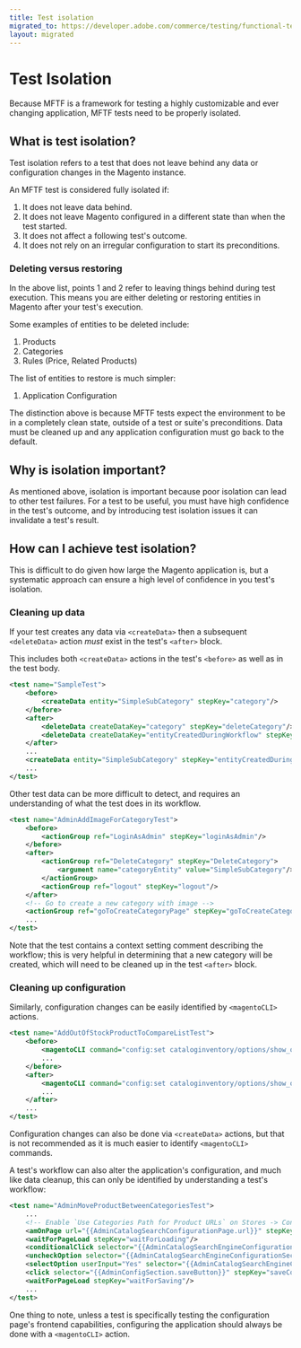 ```yaml
---
title: Test isolation
migrated_to: https://developer.adobe.com/commerce/testing/functional-testing-framework/test-writing/test-isolation/
layout: migrated
---
```


# Test Isolation

Because MFTF is a framework for testing a highly customizable and ever changing application, MFTF tests need to be properly isolated.

## What is test isolation?

Test isolation refers to a test that does not leave behind any data or configuration changes in the Magento instance.

An MFTF test is considered fully isolated if:

1. It does not leave data behind.
1. It does not leave Magento configured in a different state than when the test started.
1. It does not affect a following test's outcome.
1. It does not rely on an irregular configuration to start its preconditions.

### Deleting versus restoring

In the above list, points 1 and 2 refer to leaving things behind during test execution. This means you are either deleting or restoring entities in Magento after your test's execution.

Some examples of entities to be deleted include:

1. Products
2. Categories
3. Rules (Price, Related Products)

The list of entities to restore is much simpler:

1. Application Configuration

The distinction above is because MFTF tests expect the environment to be in a completely clean state, outside of a test or suite's preconditions. Data must be cleaned up and any application configuration must go back to the default.

## Why is isolation important?

As mentioned above, isolation is important because poor isolation can lead to other test failures. For a test to be useful, you must have high confidence in the test's outcome, and by introducing test isolation issues it can invalidate a test's result.

## How can I achieve test isolation?

This is difficult to do given how large the Magento application is, but a systematic approach can ensure a high level of confidence in you test's isolation.

### Cleaning up data

If your test creates any data via `<createData>` then a subsequent `<deleteData>` action *must* exist in the test's `<after>` block.

This includes both `<createData>` actions in the test's `<before>` as well as in the test body.

```xml
<test name="SampleTest">
    <before>
        <createData entity="SimpleSubCategory" stepKey="category"/>
    </before>
    <after>
        <deleteData createDataKey="category" stepKey="deleteCategory"/>
        <deleteData createDataKey="entityCreatedDuringWorkflow" stepKey="deleteCategory"/>
    </after>
    ...
    <createData entity="SimpleSubCategory" stepKey="entityCreatedDuringWorkflow"/>
    ...
</test>
```

Other test data can be more difficult to detect, and requires an understanding of what the test does in its workflow.

```xml
<test name="AdminAddImageForCategoryTest">
    <before>
        <actionGroup ref="LoginAsAdmin" stepKey="loginAsAdmin"/>
    </before>
    <after>
        <actionGroup ref="DeleteCategory" stepKey="DeleteCategory">
            <argument name="categoryEntity" value="SimpleSubCategory"/>
        </actionGroup>
        <actionGroup ref="logout" stepKey="logout"/>
    </after>
    <!-- Go to create a new category with image -->
    <actionGroup ref="goToCreateCategoryPage" stepKey="goToCreateCategoryPage"/>
    ...
</test>
```

Note that the test contains a context setting comment describing the workflow; this is very helpful in determining that a new category will be created, which will need to be cleaned up in the test `<after>` block.

### Cleaning up configuration

Similarly, configuration changes can be easily identified by `<magentoCLI>` actions.

```xml
<test name="AddOutOfStockProductToCompareListTest">
    <before>
        <magentoCLI command="config:set cataloginventory/options/show_out_of_stock 0" stepKey="displayOutOfStockNo"/>
        ...
    </before>
    <after>
        <magentoCLI command="config:set cataloginventory/options/show_out_of_stock 1" stepKey="displayOutOfStockNo"/>
        ...
    </after>
    ...
</test>
```

Configuration changes can also be done via `<createData>` actions, but that is not recommended as it is much easier to identify `<magentoCLI>` commands.

A test's workflow can also alter the application's configuration, and much like data cleanup, this can only be identified by understanding a test's workflow:

```xml
<test name="AdminMoveProductBetweenCategoriesTest">
    ...
    <!-- Enable `Use Categories Path for Product URLs` on Stores -> Configuration -> Catalog -> Catalog -> Search Engine Optimization -->
    <amOnPage url="{{AdminCatalogSearchConfigurationPage.url}}" stepKey="onConfigPage"/>
    <waitForPageLoad stepKey="waitForLoading"/>
    <conditionalClick selector="{{AdminCatalogSearchEngineConfigurationSection.searchEngineOptimization}}" dependentSelector="{{AdminCatalogSearchEngineConfigurationSection.openedEngineOptimization}}" visible="false" stepKey="clickEngineOptimization"/>
    <uncheckOption selector="{{AdminCatalogSearchEngineConfigurationSection.systemValueUseCategoriesPath}}" stepKey="uncheckDefault"/>
    <selectOption userInput="Yes" selector="{{AdminCatalogSearchEngineConfigurationSection.selectUseCategoriesPatForProductUrls}}" stepKey="selectYes"/>
    <click selector="{{AdminConfigSection.saveButton}}" stepKey="saveConfig"/>
    <waitForPageLoad stepKey="waitForSaving"/>
    ...
</test>
```

One thing to note, unless a test is specifically testing the configuration page's frontend capabilities, configuring the application should always be done with a `<magentoCLI>` action.
